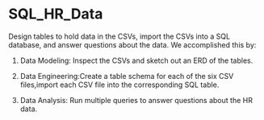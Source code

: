 # SQL_HR_Data
Design tables to hold data in the CSVs, import the CSVs into a SQL database, and answer questions about the data. We accomplished this by:

1. Data Modeling: Inspect the CSVs and sketch out an ERD of the tables.

2. Data Engineering:Create a table schema for each of the six CSV files,import each CSV file into the corresponding SQL table.

3. Data Analysis: Run multiple queries to answer questions about the HR data.
